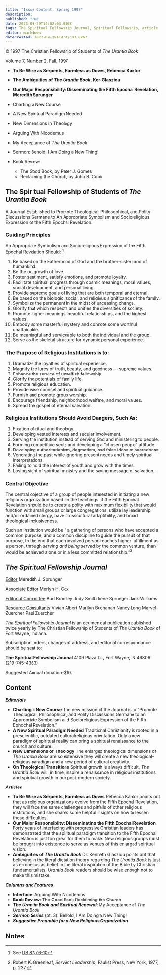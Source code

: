 ```yaml
---
title: "Issue Content, Spring 1997"
description: 
published: true
date: 2023-09-29T14:02:03.086Z
tags: The Spiritual Fellowship Journal, Spiritual Fellowship, article
editor: markdown
dateCreated: 2023-09-29T14:02:03.086Z
---
```


<p class="v-card v-sheet theme--light gray lighten-3 px-2">© 1997 The Christian Fellowship of Students of <i>The Urantia Book</i></p>

Volume 7, Number 2, Fall, 1997

- **To Be Wise as Serpents, Harmless as Doves, Rebecca Kantor**
- **The Ambiguities of _The Urantia Book_, Ken Glasziou**
- **Our Major Responsibility: Disseminating the Fifth Epochal Revelation, Meredith Sprunger**

- Charting a New Course
- A New Spiritual Paradigm Needed
- New Dimensions in Theology
- Arguing With Nicodemus
- My Acceptance of _The Urantia Book_
- Sermon: Behold, I Am Doing a New Thing!
- Book Review: 
    - The Good Book, by Peter J. Gomes
    - Reclaiming the Church, by John B. Cobb

## The Spiritual Fellowship of Students of _The Urantia Book_

A Journal Established to Promote Theological, Philosophical, and Polity Discussions Germane to An Appropriate Symbolism and Socioreligious Expression of the Fifth Epochal Revelation.

### Guiding Principles 

An Appropriate Symbolism and Socioreligious Expression of the Fifth Epochal Revelation Should: [^1] 

1. Be based on the Fatherhood of God and the brother-sisterhood of humankind.
2. Be the outgrowth of love.
3. Foster sentiment, satisfy emotions, and promote loyalty.
4. Facilitate spiritual progress through cosmic meanings, moral values, social development, and personal living.
5. Provide supreme goals of living that are both temporal and eternal.
6. Be based on the biologic, social, and religious significance of the family.
7. Symbolize the permanent in the midst of unceasing change.
8. Glorify that which respects and unifies the diversities of society.
9. Promote higher meanings, beautiful relationships, and the highest values.
10. Embody some masterful mystery and connote some worthful unattainable.
11. Be meaningful and serviceable to both the individual and the group.
12. Serve as the skeletal structure for dynamic personal experience.

### The Purpose of Religious Institutions is to:

1. Dramatize the loyalties of spiritual experience.
2. Magnify the lures of truth, beauty, and goodness — supreme values.
3. Enhance the service of unselfish fellowship.
4. Glorify the potentials of family life.
5. Promote religious education.
6. Provide wise counsel and spiritual guidance.
7. Furnish and promote group worship.
8. Encourage friendship, neighborhood welfare, and moral values.
9. Spread the gospel of eternal salvation.

### Religious Institutions Should Avoid Dangers, Such As:

1. Fixation of ritual and theology.
2. Developing vested interests and secular involvement.
3. Serving the institution instead of serving God and ministering to people.
4. Forming competitive sects and developing a “chosen people” attitude.
5. Developing authoritarianism, dogmatism, and false ideas of sacredness.
6. Venerating the past while ignoring present needs and timely spiritual interpretations.
7. Failing to hold the interest of youth and grow with the times.
8. Losing sight of spiritual ministry and the saving message of salvation.

### Central Objective

The central objective of a group of people interested in initiating a new religious organization based on the teachings of the Fifth Epochal Revelation should be to create a polity with maximum flexibility that would function with small groups or large congregations, utilize lay leadership and/or ordained clergy, have crosscultural adaptibility, and broad theological inclusiveness.

Such an institution would be “ a gathering of persons who have accepted a common purpose, and a common discipline to guide the pursuit of that purpose, to the end that each involved person reaches higher fulfillment as a person, through _serving and being served_ by the common venture, than would be achieved alone or in a less committed relationship.”[^2]

## _The Spiritual Fellowship Journal_

<ins>Editor</ins>
Meredith J. Sprunger

<ins>Associate Editor</ins>
Merlyn H. Cox

<ins>Editorial Committee</ins>
Bud Bromley
Judy Smith
Irene Sprunger
Jack Williams

<ins>Resource Consultants</ins>
Vivian Albert
Marilyn Buchanan
Nancy Long
Marvel Zuercher
Paul Zuercher

_The Spiritual Fellowship Journal_ is an ecumenical publication published twice yearly by The Christian Fellowship of Students of _The Urantia Book_ of Fort Wayne, Indiana.

Subscription orders, changes of address, and editorial correspondance should be sent to:

__The Spiritual Fellowship Journal__
4109 Plaza Dr.,
Fort Wayne, IN 46806
(219-745-4363)

Suggested Annual donation-\$10.

## Content

***Editorials***

- **Charting a New Course**
    The new mission of the Journal is to “Promote Theological, Philosophical, and Polity Discussions Germane to an Appropriate Symbolism and Socioreligious Expression of the Fifth Ephochal Revelation.”
- **A New Spiritual Paradigm Needed**
    Traditional Christianity is rooted in a prescientific, outdated culturalreligious orientation. Only a new paradigm of spiritual reality can bring a spiritual renaissance to the church and culture.
- **New Dimensions of Theology**
    The enlarged theological dimensions of _The Urantia Book_ are so extensive they will create a new theological-religious paradigm and a new period of cultural creativity.
- **On Theological Transitions**
    Spiritual growth is always difficult, _The Urantia Book_ will, in time, inspire a renaissance in religious institutions and spiritual growth in our post-modern society.

***Articles***

- **To Be Wise as Serpents, Harmless as Doves**
    Rebecca Kantor points out that as religious organizations evolve from the Fifth Epochal Revelation, they will face the same challenges and pitfalls of other religious institutions, and she shares some helpful insights on how to lessen these difficulties.
- **Our Major Responsiblity: Disseminating the Fifth Epochal Revelation**
    Forty years of interfacing with progressive Christian leaders has demonstrated that the spiritual paradigm transition to the Fifth Epochal Revelation is just too great for them to make. New religious groups must be brought into existence to serve as venues of this enlarged spiritual vision.
- **Ambiguities of _The Urantia Book_**
    Dr. Kenneth Glasziou points out that believing in the literal dictation theory regarding _The Urantia Book_ is just as erroneous as belief in the literal inspiration of the Bible by Christian fundamentalists. _Urantia Book_ readers should be wise enough not to make this mistake.

***Columns and Features***

- **Interface**: Arguing With Nicodemus
- **Book Review**: The Good Book
    Reclaiming the Church
- ***The Urantia Book and Spiritual Renewal***:
    My Acceptance of _The Urantia Book_
- ***Sermon Series*** (pt. 3): Behold, I Am Doing a New Thing!
- ***Suggestive Preamble for a New Religious Organization***

## Notes

[^1]: See [UB 87:7.6-10](/en/The_Urantia_Book/87#p7_6)

[^2]: Robert K. Greenleaf, _Servant Leadership_, Paulist Press, New York, 1977, p. 237.